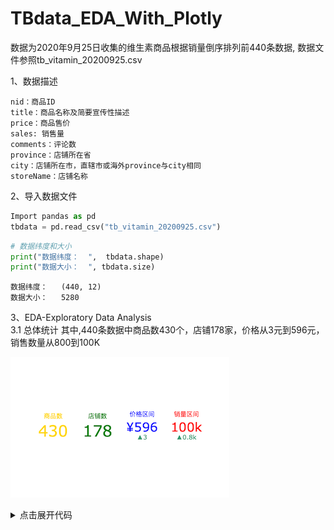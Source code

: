 # TBdata_EDA_With_Plotly

数据为2020年9月25日收集的维生素商品根据销量倒序排列前440条数据, 数据文件参照tb_vitamin_20200925.csv

1、数据描述

    nid：商品ID 
    title：商品名称及简要宣传性描述 
    price：商品售价 
    sales: 销售量 
    comments：评论数 
    province：店铺所在省 
    city：店铺所在市，直辖市或海外province与city相同 
    storeName：店铺名称 
  
2、导入数据文件
  ```python
  Import pandas as pd
  tbdata = pd.read_csv("tb_vitamin_20200925.csv")
  ```
  ```python
  # 数据纬度和大小
  print("数据纬度：  ",  tbdata.shape)
  print("数据大小：  ", tbdata.size)
  ```
    数据纬度：   (440, 12) 
    数据大小：   5280


3、EDA-Exploratory Data Analysis <br>
3.1 总体统计
    其中,440条数据中商品数430个，店铺178家，价格从3元到596元，销售数量从800到100K

   ![Overall](https://github.com/vivian315/TBdata_EDA_With_Plotly/blob/main/screenshots/p4.png?raw=true)

<details>
    <summary> 点击展开代码 </summary>

``` python
goods = tbdata["title"].unique()
stores = tbdata["storeName"].unique()
pricemax = tbdata["price"].max()
pricemin = tbdata["price"].min()
salesmax = tbdata["sales"].max()
salemin = tbdata["sales"].min()

fig = go.Figure()
fig.add_trace(go.Indicator(
    mode="number",
    value=len(goods),
    title={'text': "商品数","font": {"color": "gold","size":20}},
    number={"font": {"color": "gold", "size": 50}},
    domain={"row": 0, "column": 0}
))
fig.add_trace(go.Indicator(
    mode="number",
    value=pricemax,
    title={'text': "店铺数", "font": {"color": "green", "size": 20}},
    number={"font": {"color": "green", "size": 50}},
    domain={"row": 0, "column": 1}
))
fig.add_trace(go.Indicator(
    mode="number+delta",
    value=pricemax,
    title={'text': "价格区间", "font": {"color": "blue", "size": 20}},
    number={'prefix': "¥", "font": {"color": "blue", "size": 40}},
    delta={'position': "bottom", 'reference': pricemax - pricemin},
    domain={"row": 0, "column": 2}
))
fig.add_trace(go.Indicator(
    mode="number+delta",
    value=salesmax,
    title={'text': "销量区间", "font": {"color": "red", "size": 20}},
    number={"font": {"color": "red", "size": 40}},
    delta={'position': "bottom", 'reference': salesmax - salemin},
    domain={"row": 0, "column": 3}
))    
fig.add_trace(go.Indicator(
    mode="number",
    value=len(stores),
    title={'text': "店铺数","font": {"color": "gray","size":20}},
    number={"font": {"color": "gray", "size": 50}},
    domain={"row": 0, "column": 4}
))
fig.update_layout(
    grid={'rows': 1, 'columns': 5, 'pattern': "independent"})
fig.show()
```    
</details>
